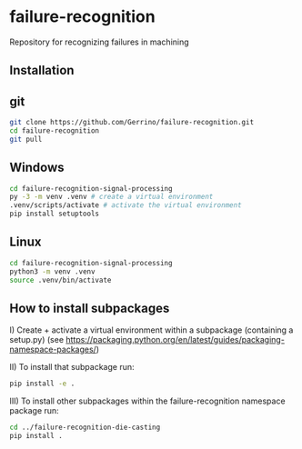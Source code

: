 # failure-recognition
Repository for recognizing failures in machining

## Installation


## git

```bash
git clone https://github.com/Gerrino/failure-recognition.git
cd failure-recognition
git pull
```

## Windows

```bash
cd failure-recognition-signal-processing
py -3 -m venv .venv # create a virtual environment
.venv/scripts/activate # activate the virtual environment
pip install setuptools
```

## Linux

```bash
cd failure-recognition-signal-processing
python3 -m venv .venv
source .venv/bin/activate
```


## How to install subpackages

I) Create + activate a virtual environment within a subpackage (containing a setup.py) (see https://packaging.python.org/en/latest/guides/packaging-namespace-packages/)

II) To install that subpackage run:
```bash
pip install -e .
```
III)  To install other subpackages within the failure-recognition namespace package run:
```bash
cd ../failure-recognition-die-casting
pip install .
```